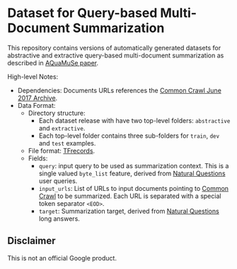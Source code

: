 # Dataset for Query-based Multi-Document Summarization

This repository contains versions of automatically generated datasets for
abstractive and extractive query-based multi-document summarization as described
in [AQuaMuSe paper](https://arxiv.org/pdf/2010.12694.pdf).

High-level Notes:

*   Dependencies: Documents URLs references the
    [Common Crawl June 2017 Archive](https://commoncrawl.org/2017/07/june-2017-crawl-archive-now-available).
*   Data Format:
    *   Directory structure:
        *   Each dataset release with have two top-level folders: `abstractive`
            and `extractive`.
        *   Each top-level folder contains three sub-folders for `train`, `dev`
            and `test` examples.
    *   File format:
        [TFrecords](https://www.tensorflow.org/tutorials/load_data/tfrecord).
    *   Fields:
        *   `query`: input query to be used as summarization context. This is a
            single valued `byte_list` feature, derived from
            [Natural Questions](https://ai.google.com/research/NaturalQuestions/)
            user queries.
        *   `input_urls`: List of URLs to input documents pointing to
            [Common Crawl](https://commoncrawl.org/2017/07/june-2017-crawl-archive-now-available)
            to be summarized. Each URL is separated with a special token
            separator `<EOD>`.
        *   `target`: Summarization target, derived from
            [Natural Questions](https://ai.google.com/research/NaturalQuestions/)
            long answers.

## Disclaimer

This is not an official Google product.

